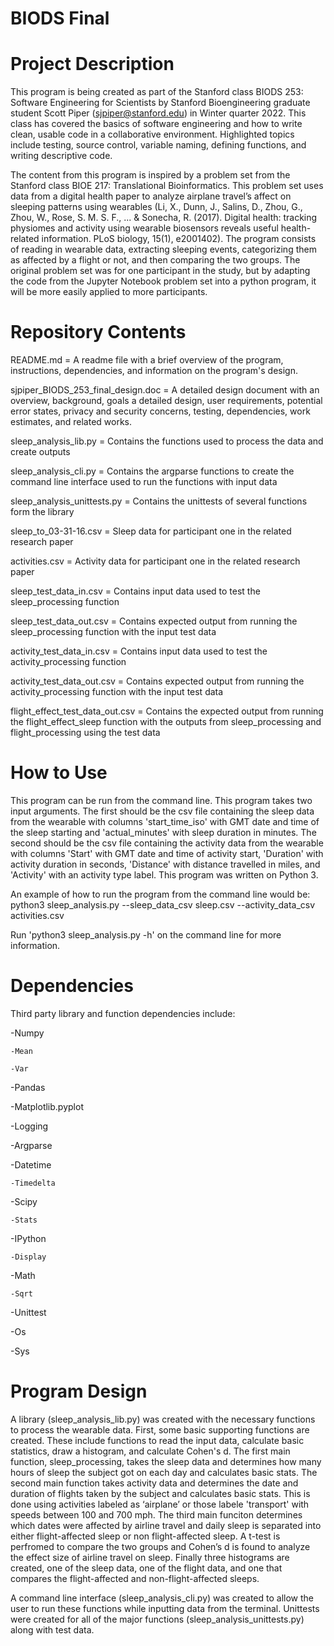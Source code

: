 # BIODS Final
# Project Description
This program is being created as part of the Stanford class BIODS 253: Software Engineering for Scientists by Stanford Bioengineering graduate student Scott Piper (sjpiper@stanford.edu) in Winter quarter 2022. This class has covered the basics of software engineering and how to write clean, usable code in a collaborative environment. Highlighted topics include testing, source control, variable naming, defining functions, and writing descriptive code.

The content from this program is inspired by a problem set from the Stanford class BIOE 217: Translational Bioinformatics. This problem set uses data from a digital health paper to analyze airplane travel’s affect on sleeping patterns using wearables (Li, X., Dunn, J., Salins, D., Zhou, G., Zhou, W., Rose, S. M. S. F., ... & Sonecha, R. (2017). Digital health: tracking physiomes and activity using wearable biosensors reveals useful health-related information. PLoS biology, 15(1), e2001402). The program consists of reading in wearable data, extracting sleeping events, categorizing them as affected by a flight or not, and then comparing the two groups. The original problem set was for one participant in the study, but by adapting the code from the Jupyter Notebook problem set into a python program, it will be more easily applied to more participants.

# Repository Contents
README.md = A readme file with a brief overview of the program, instructions, dependencies, and information on the program's design.

sjpiper_BIODS_253_final_design.doc = A detailed design document with an overview, background, goals a detailed design, user requirements, potential error states, privacy and security concerns, testing, dependencies, work estimates, and related works.

sleep_analysis_lib.py = Contains the functions used to process the data and create outputs

sleep_analysis_cli.py = Contains the argparse functions to create the command line interface used to run the functions with input data

sleep_analysis_unittests.py = Contains the unittests of several functions form the library

sleep_to_03-31-16.csv = Sleep data for participant one in the related research paper

activities.csv = Activity data for participant one in the related research paper

sleep_test_data_in.csv = Contains input data used to test the sleep_processing function

sleep_test_data_out.csv = Contains expected output from running the sleep_processing function with the input test data

activity_test_data_in.csv = Contains input data used to test the activity_processing function

activity_test_data_out.csv = Contains expected output from running the activity_processing function with the input test data

flight_effect_test_data_out.csv = Contains the expected output from running the flight_effect_sleep function with the outputs from sleep_processing and flight_processing using the test data

# How to Use
This program can be run from the command line. This program takes two input arguments. The first should be the csv file containing the sleep data from the wearable with columns 'start_time_iso' with GMT date and time of the sleep starting and 'actual_minutes' with sleep duration in minutes. The second should be the csv file containing the activity data from the wearable with columns 'Start' with GMT date and time of activity start, 'Duration' with activity duration in seconds, 'Distance' with distance travelled in miles, and 'Activity' with an activity type label. This program was written on Python 3.

An example of how to run the program from the command line would be: python3 sleep_analysis.py --sleep_data_csv sleep.csv --activity_data_csv activities.csv

Run 'python3 sleep_analysis.py -h' on the command line for more information.

# Dependencies
Third party library and function dependencies include:

-Numpy 

    -Mean
  
    -Var
  
-Pandas 

-Matplotlib.pyplot

-Logging

-Argparse 

-Datetime 

    -Timedelta 
  
-Scipy 

    -Stats 
  
-IPython

    -Display 
  
-Math 

    -Sqrt

-Unittest

-Os

-Sys

# Program Design
A library (sleep_analysis_lib.py) was created with the necessary functions to process the wearable data. First, some basic supporting functions are created. These include functions to read the input data, calculate basic statistics, draw a histogram, and calculate Cohen's d. The first main function, sleep_processing, takes the sleep data and determines how many hours of sleep the subject got on each day and calculates basic stats. The second main function takes activity data and determines the date and duration of flights taken by the subject and calculates basic stats. This is done using activities labeled as ‘airplane’ or those labele 'transport' with speeds between 100 and 700 mph. The third main funciton determines which dates were affected by airline travel and daily sleep is separated into either flight-affected sleep or non flight-affected sleep. A t-test is perfromed to compare the two groups and Cohen’s d is found to analyze the effect size of airline travel on sleep. Finally three histograms are created, one of the sleep data, one of the flight data, and one that compares the flight-affected and non-flight-affected sleeps. 

A command line interface (sleep_analysis_cli.py) was created to allow the user to run these functions while inputting data from the terminal. Unittests were created for all of the major functions (sleep_analysis_unittests.py) along with test data.
